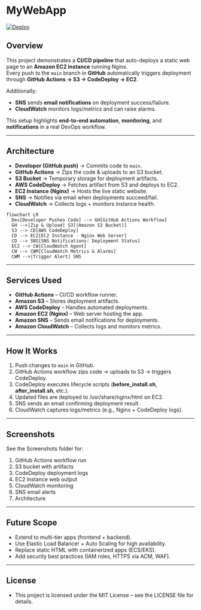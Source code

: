 # MyWebApp

[![Deploy](https://github.com/khqayyum/mywebapp/actions/workflows/deploy.yml/badge.svg)](./.github/workflows/deploy.yml)

## Overview
This project demonstrates a **CI/CD pipeline** that auto-deploys a static web page to an **Amazon EC2 instance** running Nginx.  
Every push to the `main` branch in **GitHub** automatically triggers deployment through **GitHub Actions → S3 → CodeDeploy → EC2**.  

Additionally:  
- **SNS** sends **email notifications** on deployment success/failure.  
- **CloudWatch** monitors logs/metrics and can raise alarms.  

This setup highlights **end-to-end automation**, **monitoring**, and **notifications** in a real DevOps workflow.

---

## Architecture
- **Developer (GitHub push)** → Commits code to `main`.  
- **GitHub Actions** → Zips the code & uploads to an S3 bucket.  
- **S3 Bucket** → Temporary storage for deployment artifacts.  
- **AWS CodeDeploy** → Fetches artifact from S3 and deploys to EC2.  
- **EC2 Instance (Nginx)** → Hosts the live static website.  
- **SNS** → Notifies via email when deployments succeed/fail.  
- **CloudWatch** → Collects logs + monitors instance health.  

```mermaid
flowchart LR
  Dev[Developer Pushes Code] --> GH[GitHub Actions Workflow]
  GH -->|Zip & Upload| S3[(Amazon S3 Bucket)]
  S3 --> CD[AWS CodeDeploy]
  CD --> EC2[EC2 Instance - Nginx Web Server]
  CD --> SNS[SNS Notifications: Deployment Status]
  EC2 --> CW[CloudWatch Agent]
  CW --> CWM[CloudWatch Metrics & Alarms]
  CWM -->|Trigger Alert| SNS
```
---
## Services Used
- **GitHub Actions** – CI/CD workflow runner.
- **Amazon S3** – Stores deployment artifacts.
- **AWS CodeDeploy** – Handles automated deployments.
- **Amazon EC2 (Nginx)** – Web server hosting the app.
- **Amazon SNS** – Sends email notifications for deployments.
- **Amazon CloudWatch** – Collects logs and monitors metrics.

--- 
## How It Works
1. Push changes to `main` in GitHub.
2. GitHub Actions workflow zips code → uploads to S3 → triggers CodeDeploy.
3. CodeDeploy executes lifecycle scripts (**before_install.sh**, **after_install.sh**, etc.).
4. Updated files are deployed to /usr/share/nginx/html on EC2.
5. SNS sends an email confirming deployment result.
6. CloudWatch captures logs/metrics (e.g., Nginx + CodeDeploy logs).
   
---

## Screenshots
See the Screenshots folder for:
1. GitHub Actions workflow run
2. S3 bucket with artifacts
3. CodeDeploy deployment logs
4. EC2 instance web output
5. CloudWatch monitoring
6. SNS email alerts
7. Architecture

---

## Future Scope
- Extend to multi-tier apps (frontend + backend).
- Use Elastic Load Balancer + Auto Scaling for high availability.
- Replace static HTML with containerized apps (ECS/EKS).
- Add security best practices (IAM roles, HTTPS via ACM, WAF).
  
---
## License
- This project is licensed under the MIT License – see the LICENSE file for details.


   

